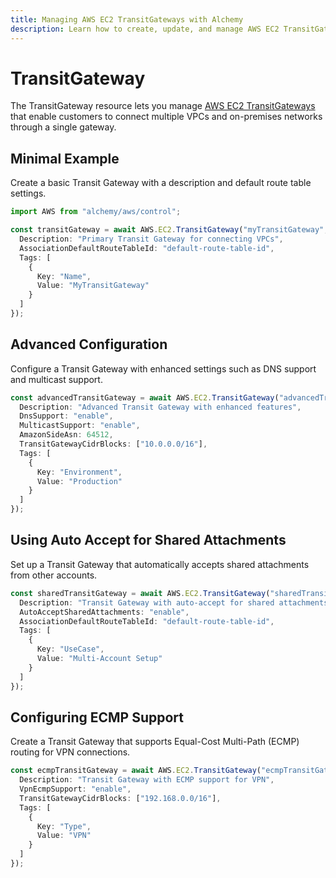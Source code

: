 ```yaml
---
title: Managing AWS EC2 TransitGateways with Alchemy
description: Learn how to create, update, and manage AWS EC2 TransitGateways using Alchemy Cloud Control.
---
```


# TransitGateway

The TransitGateway resource lets you manage [AWS EC2 TransitGateways](https://docs.aws.amazon.com/ec2/latest/userguide/) that enable customers to connect multiple VPCs and on-premises networks through a single gateway.

## Minimal Example

Create a basic Transit Gateway with a description and default route table settings.

```ts
import AWS from "alchemy/aws/control";

const transitGateway = await AWS.EC2.TransitGateway("myTransitGateway", {
  Description: "Primary Transit Gateway for connecting VPCs",
  AssociationDefaultRouteTableId: "default-route-table-id",
  Tags: [
    {
      Key: "Name",
      Value: "MyTransitGateway"
    }
  ]
});
```

## Advanced Configuration

Configure a Transit Gateway with enhanced settings such as DNS support and multicast support.

```ts
const advancedTransitGateway = await AWS.EC2.TransitGateway("advancedTransitGateway", {
  Description: "Advanced Transit Gateway with enhanced features",
  DnsSupport: "enable",
  MulticastSupport: "enable",
  AmazonSideAsn: 64512,
  TransitGatewayCidrBlocks: ["10.0.0.0/16"],
  Tags: [
    {
      Key: "Environment",
      Value: "Production"
    }
  ]
});
```

## Using Auto Accept for Shared Attachments

Set up a Transit Gateway that automatically accepts shared attachments from other accounts.

```ts
const sharedTransitGateway = await AWS.EC2.TransitGateway("sharedTransitGateway", {
  Description: "Transit Gateway with auto-accept for shared attachments",
  AutoAcceptSharedAttachments: "enable",
  AssociationDefaultRouteTableId: "default-route-table-id",
  Tags: [
    {
      Key: "UseCase",
      Value: "Multi-Account Setup"
    }
  ]
});
```

## Configuring ECMP Support

Create a Transit Gateway that supports Equal-Cost Multi-Path (ECMP) routing for VPN connections.

```ts
const ecmpTransitGateway = await AWS.EC2.TransitGateway("ecmpTransitGateway", {
  Description: "Transit Gateway with ECMP support for VPN",
  VpnEcmpSupport: "enable",
  TransitGatewayCidrBlocks: ["192.168.0.0/16"],
  Tags: [
    {
      Key: "Type",
      Value: "VPN"
    }
  ]
});
```